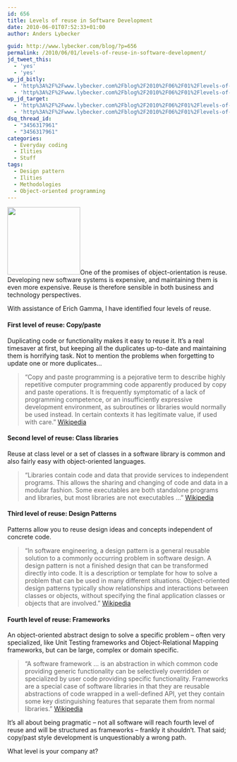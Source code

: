 ```yaml
---
id: 656
title: Levels of reuse in Software Development
date: 2010-06-01T07:52:33+01:00
author: Anders Lybecker

guid: http://www.lybecker.com/blog/?p=656
permalink: /2010/06/01/levels-of-reuse-in-software-development/
jd_tweet_this:
  - 'yes'
  - 'yes'
wp_jd_bitly:
  - 'http%3A%2F%2Fwww.lybecker.com%2Fblog%2F2010%2F06%2F01%2Flevels-of-reuse-in-software-development%2F'
  - 'http%3A%2F%2Fwww.lybecker.com%2Fblog%2F2010%2F06%2F01%2Flevels-of-reuse-in-software-development%2F'
wp_jd_target:
  - 'http%3A%2F%2Fwww.lybecker.com%2Fblog%2F2010%2F06%2F01%2Flevels-of-reuse-in-software-development%2F'
  - 'http%3A%2F%2Fwww.lybecker.com%2Fblog%2F2010%2F06%2F01%2Flevels-of-reuse-in-software-development%2F'
dsq_thread_id:
  - "3456317961"
  - "3456317961"
categories:
  - Everyday coding
  - Ilities
  - Stuff
tags:
  - Design pattern
  - Ilities
  - Methodologies
  - Object-oriented programming
---
```

[<img loading="lazy" class="alignright size-full wp-image-662" title="SoftwarePuzzle" src="http://www.lybecker.com/blog/wp-content/uploads/Softwarepuzzle.jpg" alt="" width="165" height="153" />](http://www.lybecker.com/blog/wp-content/uploads/Softwarepuzzle.jpg)One of the promises of object-orientation is reuse. Developing new software systems is expensive, and maintaining them is even more expensive. Reuse is therefore sensible in both business and technology perspectives.

With assistance of Erich Gamma, I have identified four levels of reuse.

#### First level of reuse: Copy/paste

Duplicating code or functionality makes it easy to reuse it. It’s a real timesaver at first, but keeping all the duplicates up-to-date and maintaining them is horrifying task. Not to mention the problems when forgetting to update one or more duplicates…

> “Copy and paste programming is a pejorative term to describe highly repetitive computer programming code apparently produced by copy and paste operations. It is frequently symptomatic of a lack of programming competence, or an insufficiently expressive development environment, as subroutines or libraries would normally be used instead. In certain contexts it has legitimate value, if used with care.” [Wikipedia](http://en.wikipedia.org/wiki/Copy_and_paste_programming "Copy/past programming on Wikipedia")

#### **Second level of reuse: Class libraries**

Reuse at class level or a set of classes in a software library is common and also fairly easy with object-oriented languages.

> “Libraries contain code and data that provide services to independent programs. This allows the sharing and changing of code and data in a modular fashion. Some executables are both standalone programs and libraries, but most libraries are not executables …” [Wikipedia](http://en.wikipedia.org/wiki/Library_(computer_science) "Software Libraries on Wikipedia")

#### **Third level of reuse: Design Patterns**

Patterns allow you to reuse design ideas and concepts independent of concrete code.

> “In software engineering, a design pattern is a general reusable solution to a commonly occurring problem in software design. A design pattern is not a finished design that can be transformed directly into code. It is a description or template for how to solve a problem that can be used in many different situations. Object-oriented design patterns typically show relationships and interactions between classes or objects, without specifying the final application classes or objects that are involved.” [Wikipedia](http://en.wikipedia.org/wiki/Design_pattern_(computer_science) "Design Patterns on Wikipedia")

#### **Fourth level of reuse: Frameworks**

An object-oriented abstract design to solve a specific problem – often very specialized, like Unit Testing frameworks and Object-Relational Mapping frameworks, but can be large, complex or domain specific.

> &#8220;A software framework … is an abstraction in which common code providing generic functionality can be selectively overridden or specialized by user code providing specific functionality. Frameworks are a special case of software libraries in that they are reusable abstractions of code wrapped in a well-defined API, yet they contain some key distinguishing features that separate them from normal libraries.&#8221; [Wikipedia](http://en.wikipedia.org/wiki/Software_framework "Software Frameworks on Wikipedia")

It’s all about being pragmatic &#8211; not all software will reach fourth level of reuse and will be structured as frameworks &#8211; frankly it shouldn’t. That said; copy/past style development is unquestionably a wrong path.

What level is your company at?

<div class="zemanta-pixie" style="margin-top: 10px; height: 15px;">
  <span class="zem-script more-related pretty-attribution"></span>
</div>